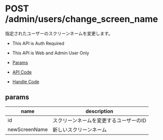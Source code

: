 # POST /admin/users/change_screen_name

指定されたユーザーのスクリーンネームを変更します。

- This API is Auth Required
- This API is Web and Admin User Only

- [Params](#params)
- [API Code](/kyoppie/kyoppie-api/blob/master/src/endpoints/admin/users/change_screen_name.js)
- [Handle Code](/kyoppie/kyoppie-api/blob/master/src/handlers/web/admin/users/change_screen_name.js)

## params


name|description
---|---
id|スクリーンネームを変更するユーザーのID
newScreenName|新しいスクリーンネーム
